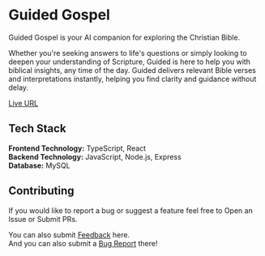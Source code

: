 # Guided Gospel
Guided Gospel is your AI companion for exploring the Christian Bible. 

Whether you're seeking answers to life's questions or simply looking to deepen your understanding of Scripture, Guided is here to help you with biblical insights, any time of the day. Guided delivers relevant Bible verses and interpretations instantly, helping you find clarity and guidance without delay.

[Live URL](https://guidedgospel.net)

## Tech Stack
**Frontend Technology:** TypeScript, React  
**Backend Technology:** JavaScript, Node.js, Express  
**Database:** MySQL  

## Contributing
If you would like to report a bug or suggest a feature feel free to Open an Issue or Submit PRs.

You can also submit [Feedback](https://guidedgospel.net/feedback) here.  
And you can also submit a [Bug Report](https://guidedgospel.net/bugreport) there!
